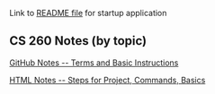 Link to [README file](/README.md) for startup application

## CS 260 Notes (by topic)
[GitHub Notes -- Terms and Basic Instructions](/All_Notes/GitHub_notes.md)

[HTML Notes -- Steps for Project, Commands, Basics](/All_Notes/html_notes.md)
    
